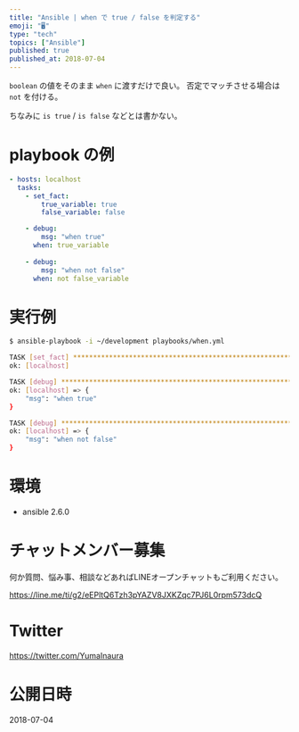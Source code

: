 ```yaml
---
title: "Ansible | when で true / false を判定する"
emoji: "🖥"
type: "tech"
topics: ["Ansible"]
published: true
published_at: 2018-07-04
---
```


`boolean` の値をそのまま `when` に渡すだけで良い。
否定でマッチさせる場合は `not` を付ける。

ちなみに `is true` / `is false` などとは書かない。


# playbook の例

```yaml
- hosts: localhost
  tasks:
    - set_fact:
        true_variable: true
        false_variable: false

    - debug:
        msg: "when true"
      when: true_variable
    
    - debug:
        msg: "when not false"
      when: not false_variable
```


# 実行例

```bash
$ ansible-playbook -i ~/development playbooks/when.yml

TASK [set_fact] *********************************************************************************************************************************************************************************************************
ok: [localhost]

TASK [debug] ************************************************************************************************************************************************************************************************************
ok: [localhost] => {
    "msg": "when true"
}

TASK [debug] ************************************************************************************************************************************************************************************************************
ok: [localhost] => {
    "msg": "when not false"
}


```

# 環境

- ansible 2.6.0








<!-- Update From Qiita API -->

# チャットメンバー募集


何か質問、悩み事、相談などあればLINEオープンチャットもご利用ください。

https://line.me/ti/g2/eEPltQ6Tzh3pYAZV8JXKZqc7PJ6L0rpm573dcQ





# Twitter


https://twitter.com/YumaInaura


<!-- Update From Qiita API -->



# 公開日時

2018-07-04
